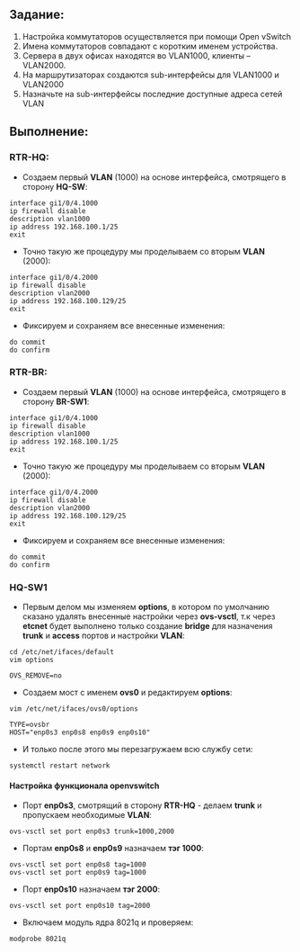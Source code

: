 ## Задание:
1) Настройка коммутаторов осуществляется при помощи Open vSwitch 
2) Имена коммутаторов совпадают с коротким именем устройства. 
3) Сервера в двух офисах находятся во VLAN1000, клиенты – VLAN2000. 
4) На маршрутизаторах создаются sub-интерфейсы для VLAN1000 и VLAN2000
5) Назначьте на sub-интерфейсы последние доступные адреса сетей VLAN
## Выполнение:

### RTR-HQ:

- Создаем первый **VLAN** (1000) на основе интерфейса, смотрящего в сторону **HQ-SW**:
```
interface gi1/0/4.1000
ip firewall disable
description vlan1000
ip address 192.168.100.1/25
exit
```
- Точно такую же процедуру мы проделываем со вторым **VLAN** (2000):
```
interface gi1/0/4.2000
ip firewall disable
description vlan2000
ip address 192.168.100.129/25
exit
```
- Фиксируем и сохраняем все внесенные изменения:
```
do commit
do confirm
```
### RTR-BR:

- Создаем первый **VLAN** (1000) на основе интерфейса, смотрящего в сторону **BR-SW1**:
```
interface gi1/0/4.1000
ip firewall disable
description vlan1000
ip address 192.168.100.1/25
exit
```
- Точно такую же процедуру мы проделываем со вторым **VLAN** (2000):
```
interface gi1/0/4.2000
ip firewall disable
description vlan2000
ip address 192.168.100.129/25
exit
```
- Фиксируем и сохраняем все внесенные изменения:
```
do commit
do confirm
```
### HQ-SW1
- Первым делом мы изменяем **options**, в котором по умолчанию сказано удалять внесенные настройки через **ovs-vsctl**, т.к через **etcnet** будет выполнено только создание **bridge** для назначения **trunk** и **access** портов и настройки **VLAN**:
```
cd /etc/net/ifaces/default
vim options

OVS_REMOVE=no
```
- Создаем мост с именем **ovs0** и редактируем **options**:
```
vim /etc/net/ifaces/ovs0/options

TYPE=ovsbr
HOST="enp0s3 enp0s8 enp0s9 enp0s10"
```
- И только после этого мы перезагружаем всю службу сети:
```
systemctl restart network
```
#### Настройка функционала openvswitch
- Порт **enp0s3**, смотрящий в сторону **RTR-HQ** - делаем **trunk** и пропускаем необходимые **VLAN**:
```
ovs-vsctl set port enp0s3 trunk=1000,2000
```
- Портам **enp0s8** и **enp0s9** назначаем **тэг 1000**:
```
ovs-vsctl set port enp0s8 tag=1000
ovs-vsctl set port enp0s9 tag=1000
```
- Порт **enp0s10** назначаем **тэг 2000**:
```
ovs-vsctl set port enp0s10 tag=2000
```
- Включаем модуль ядра 8021q и проверяем:
```
modprobe 8021q
```